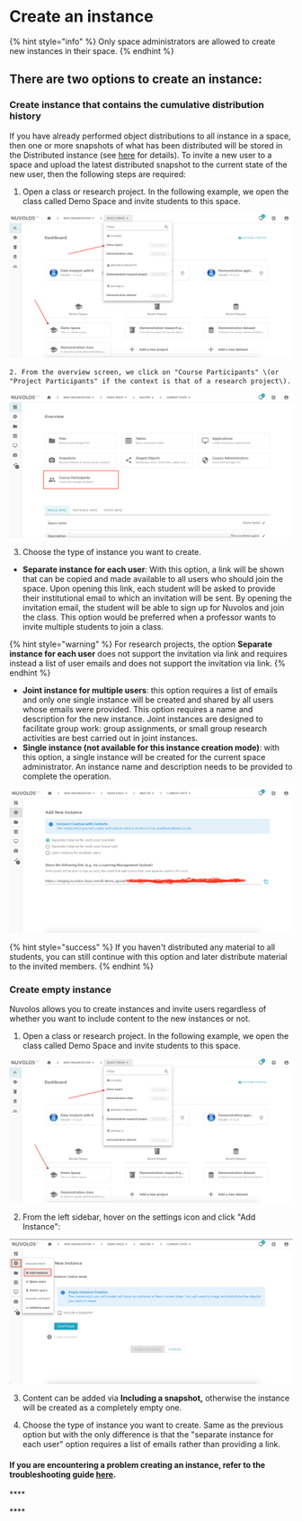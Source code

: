 # Create an instance

{% hint style="info" %}
Only space administrators are allowed to create new instances in their space.
{% endhint %}

## **There are two options to create an instance:**

### **Create instance that contains the cumulative distribution history**

If you have already performed object distributions to all instance in a space, then one or more snapshots of what has been distributed will be stored in the Distributed instance \(see  [here](../../getting-started/distribute-objects-in-nuvolos/) for details\). To invite a new user to a space and upload the latest distributed snapshot to the current state of the new user, then the following steps are required:

1. Open a class or research project. In the following example, we open the class called Demo Space and invite students to this space.

![](../../.gitbook/assets/screen-shot-2020-03-19-at-1.02.10-pm.png)

    2. From the overview screen, we click on "Course Participants" \(or "Project Participants" if the context is that of a research project\).

![](../../.gitbook/assets/screen-shot-2020-03-19-at-1.14.04-pm.png)

   3. Choose the type of instance you want to create.

* **Separate instance for each user**: With this option, a link will be shown that can be copied and made available to all users who should join the space. Upon opening this link, each student will be asked to provide their institutional email to which an invitation will be sent. By opening the invitation email, the student will be able to sign up for Nuvolos and join the class. This option would be preferred when a professor wants to invite multiple students to join a class.

{% hint style="warning" %}
For research projects, the option **Separate instance for each user** does not support the invitation via link and requires instead a list of user emails and does not support the invitation via link.
{% endhint %}

* **Joint instance for multiple users**: this option requires a list of emails and only one single instance will be created and shared by all users whose emails were provided. This option requires a name and description for the new instance. Joint instances are designed to facilitate group work: group assignments, or small group research activities are best carried out in joint instances.
* **Single instance \(not available for this instance creation mode\)**: with this option, a single instance will be created for the current space administrator. An instance name and description needs to be provided to complete the operation.

![](../../.gitbook/assets/screen-shot-2020-03-19-at-1.14.18-pm.png)

{% hint style="success" %}
If you haven't distributed any material to all students, you can still continue with this option and later distribute material to the invited members.
{% endhint %}

### **Create empty instance**

Nuvolos allows you to create instances and invite users regardless of whether you want to include content to the new instances or not.

1. Open a class or research project. In the following example, we open the class called Demo Space and invite students to this space.

![](../../.gitbook/assets/screen-shot-2020-03-19-at-1.02.10-pm.png)

   2. From the left sidebar, hover on the settings icon and click "Add Instance":

![](../../.gitbook/assets/screen-shot-2020-03-19-at-1.26.21-pm.png)

   3. Content can be added via **Including a snapshot,** otherwise the instance will be created as a completely empty one.

   4. Choose the type of instance you want to create. Same as the previous option but with the only difference is that the "separate instance for each user" option requires a list of emails rather than providing a link.

#### If you are encountering a problem creating an instance, refer to the troubleshooting guide [here](../../troubleshooting/authorization-issues/cannot-create-an-instance.md).

\*\*\*\*

\*\*\*\*

